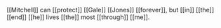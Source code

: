 [[Mitchell]] can [[protect]] [[Gale]] [[Jones]] [[forever]], but [[in]] [[the]] [[end]] [[he]] lives [[the]] most [[through]] [[me]].